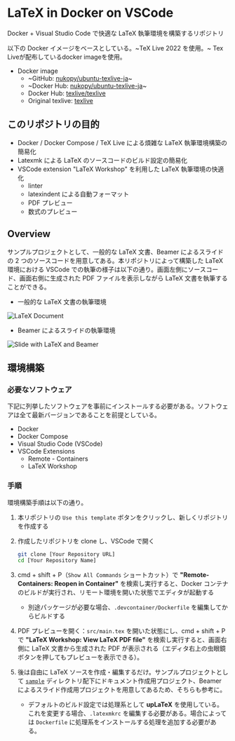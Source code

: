# LaTeX in Docker on VSCode

Docker + Visual Studio Code で快適な LaTeX 執筆環境を構築するリポジトリ

以下の Docker イメージをベースとしている。~TeX Live 2022 を使用。~
Tex Liveが配布しているdocker imageを使用。

- Docker image
  - ~GitHub: [nukopy/ubuntu-texlive-ja](https://github.com/nukopy/ubuntu-texlive-ja)~
  - ~Docker Hub: [nukopy/ubuntu-texlive-ja](https://hub.docker.com/repository/docker/nukopy/ubuntu-texlive-ja)~
  - Docker Hub: [texlive/texlive](https://hub.docker.com/r/texlive/texlive)
  - Original texlive: [texlive](https://tug.org/texlive/)

## このリポジトリの目的

- Docker / Docker Compose / TeX Live による煩雑な LaTeX 執筆環境構築の簡易化
- Latexmk による LaTeX のソースコードのビルド設定の簡易化
- VSCode extension "LaTeX Workshop" を利用した LaTeX 執筆環境の快適化
  - linter
  - latexindent による自動フォーマット
  - PDF プレビュー
  - 数式のプレビュー

## Overview

サンプルプロジェクトとして、一般的な LaTeX 文書、Beamer によるスライドの 2 つのソースコードを用意してある。本リポジトリによって構築した LaTeX 環境における VSCode での執筆の様子は以下の通り。画面左側にソースコード、画面右側に生成された PDF ファイルを表示しながら LaTeX 文書を執筆することができる。

- 一般的な LaTeX 文書の執筆環境

![LaTeX Document](./docs/img/sample-document.png)

- Beamer によるスライドの執筆環境

![Slide with LaTeX and Beamer](./docs/img/sample-slide.png)

## 環境構築

### 必要なソフトウェア

下記に列挙したソフトウェアを事前にインストールする必要がある。ソフトウェアは全て最新バージョンであることを前提としている。

- Docker
- Docker Compose
- Visual Studio Code (VSCode)
- VSCode Extensions
  - Remote - Containers
  - LaTeX Workshop

### 手順

環境構築手順は以下の通り。

1. 本リポジトリの `Use this template` ボタンをクリックし、新しくリポジトリを作成する
2. 作成したリポジトリを clone し、VSCode で開く

   ```sh
   git clone [Your Repository URL]
   cd [Your Repository Name]
   ```

3. cmd + shift + P（`Show All Commands` ショートカット）で **"Remote-Containers: Reopen in Container"** を検索し実行すると、Docker コンテナのビルドが実行され、リモート環境を開いた状態でエディタが起動する
   - 別途パッケージが必要な場合、`.devcontainer/Dockerfile` を編集してからビルドする
4. PDF プレビューを開く：`src/main.tex` を開いた状態にし、cmd + shift + P で **"LaTeX Workshop: View LaTeX PDF file"** を検索し実行すると、画面右側に LaTeX 文書から生成された PDF が表示される（エディタ右上の虫眼鏡ボタンを押してもプレビューを表示できる）。
5. 後は自由に LaTeX ソースを作成・編集するだけ。サンプルプロジェクトとして [`sample`](https://github.com/nukopy/latex-in-docker-on-vscode/tree/master/sample) ディレクトリ配下にドキュメント作成用プロジェクト、Beamer によるスライド作成用プロジェクトを用意してあるため、そちらも参考に。
   - デフォルトのビルド設定では処理系として **upLaTeX** を使用している。これを変更する場合、`.latexmkrc` を編集する必要がある。場合によっては `Dockerfile` に処理系をインストールする処理を追加する必要がある。
